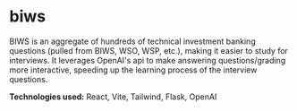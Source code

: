 # biws

BIWS is an aggregate of hundreds of technical investment banking questions (pulled from BIWS, WSO, WSP, etc.), making it easier to study for interviews. It leverages OpenAI's api to make answering questions/grading more interactive, speeding up the learning process of the interview questions.

**Technologies used:** React, Vite, Tailwind, Flask, OpenAI
